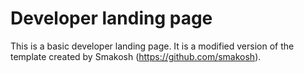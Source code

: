 # Developer landing page
This is a basic developer landing page. It is a modified version of the template created by Smakosh (https://github.com/smakosh).
